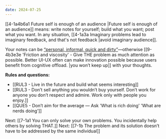 ```yaml
---
date: 2024-07-25
---
```

[[4-1a4b6a1 Future self is enough of an audience |Future self is enough of an audience]] means: write notes for yourself; build what you want; post what you want. In any situation, [[4-1a3a Imaginary problems lead to imaginary feedback, and that's not feedback |avoid imaginary audience]].

Your notes can be [“personal, informal, quick and dirty”](https://fortelabs.com/blog/masters-of-creative-note-taking-luhmann-and-da-vinci/)—otherwise [[9-4b3e3e 'Friction and viscosity' - Give THE problem as much attention as possible. Better UI-UX often can make innovation possible because users benefit from cognitive offload. |you won’t keep up]] with your thoughts.

**Rules and questions:**
- [[RUL3 - Live in the future and build what seems interesting]]
- [[RUL3 - Don’t sell anything you wouldn’t buy yourself. Don’t work for anyone you don’t respect and admire. Work only with people you enjoy.]]
- [[QUE5 - Don’t aim for the average — Ask 'What is rich doing' 'What are nerds doing']]

Next: [[7-1a1 You can only solve your own problems. You incidentally help others by solving THAT.]]
Next: [[7-1b The problem and its solution doesn’t have to be addressed by the same individual]]
